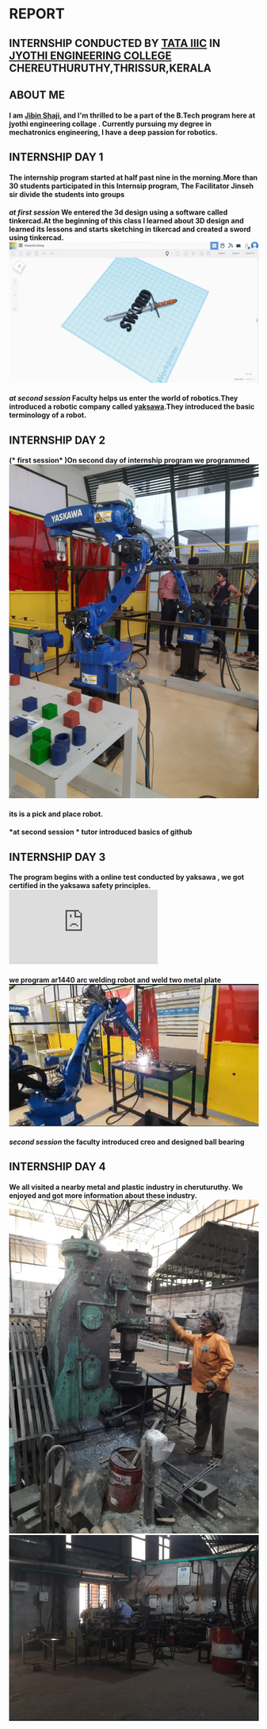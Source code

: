 #  REPORT 
## INTERNSHIP CONDUCTED BY [TATA IIIC](https://github.com/jibin2005/internship-2024/blob/main/Screenshot%202024-01-28%20140235.png) IN [JYOTHI ENGINEERING COLLEGE](jyothi-engineering-college-thrissur-ho-thrissur-engineering-colleges-wq6ah2e4aa.JPG) CHEREUTHURUTHY,THRISSUR,KERALA



## ABOUT ME 
#### I am [Jibin Shaji](IMG-20231113-WA0018.jpg), and I'm thrilled to be a part of the B.Tech program here at jyothi engineering collage . Currently pursuing my degree in mechatronics engineering, I have a deep passion for robotics.




## INTERNSHIP DAY 1
#### The internship program started at half past nine in the morning.More than 30 students participated in this Internsip program, The Facilitator Jinseh sir divide the students into groups
####  *at first session* We entered the 3d design using a software called tinkercad.At the beginning of this class I learned about 3D design and  learned its lessons and starts sketching in tikercad and created a sword using tinkercad.![](https://github.com/jibin2005/internship-2024/blob/main/Screenshot%202024-01-28%20143330.jpg%20-%20Copy.jpg)
#### *at second session* Faculty helps us enter the world of robotics.They introduced a robotic company called [yaksawa](https://github.com/jibin2005/internship-2024/blob/main/Screenshot%202024-01-28%20202537.png).They introduced the basic terminology of a robot.



## **INTERNSHIP DAY 2** 
#### (* first session* )On second day of internship program we programmed ![ar1440](https://github.com/jibin2005/internship-2024/blob/main/WhatsApp%20Image%202024-01-25%20at%205.04.30%20PM.jpeg)
#### its is a pick and place robot.
#### *at second session * tutor introduced basics of github




## **INTERNSHIP DAY 3**
#### The program begins with a online test conducted by yaksawa , we got certified in the yaksawa safety principles.![](https://github.com/jibin2005/internship-2024/blob/main/MTEC%20CertificateAbsorbFields.pdf)
#### we program ar1440 arc welding robot and weld two metal plate ![](https://github.com/jibin2005/internship-2024/blob/main/Screenshot%202024-01-28%20224035.png) 
#### *second session* the faculty introduced creo and designed ball bearing



## **INTERNSHIP DAY 4**
#### We all visited a nearby metal and plastic industry in cheruturuthy. We enjoyed and got  more information about these industry.![](https://github.com/jibin2005/internship-2024/blob/main/WhatsApp%20Image%202024-01-27%20at%201.22.57%20PM.jpeg) ![](https://github.com/jibin2005/internship-2024/blob/main/Screenshot%202024-01-28%20225512.png)




















 














